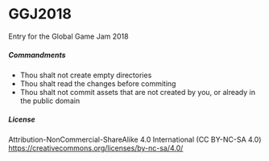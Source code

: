 # GGJ2018
Entry for the Global Game Jam 2018

##### Commandments
- Thou shalt not create empty directories
- Thou shalt read the changes before commiting
- Thou shalt not commit assets that are not created by you, or already in the public domain

##### License
Attribution-NonCommercial-ShareAlike 4.0 International (CC BY-NC-SA 4.0)
https://creativecommons.org/licenses/by-nc-sa/4.0/


